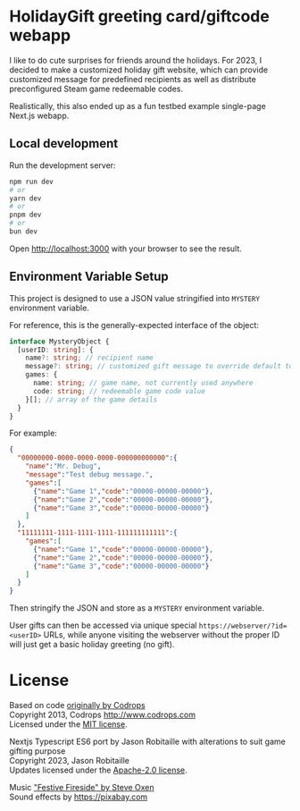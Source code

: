 # HolidayGift greeting card/giftcode webapp

I like to do cute surprises for friends around the holidays. For 2023, I decided to make a customized holiday gift website, which can provide customized message for predefined recipients as well as distribute preconfigured Steam game redeemable codes.

Realistically, this also ended up as a fun testbed example single-page Next.js webapp.

## Local development

Run the development server:

```bash
npm run dev
# or
yarn dev
# or
pnpm dev
# or
bun dev
```

Open [http://localhost:3000](http://localhost:3000) with your browser to see the result.

## Environment Variable Setup

This project is designed to use a JSON value stringified into `MYSTERY` environment variable.

For reference, this is the generally-expected interface of the object:

```ts
interface MysteryObject {
  [userID: string]: {
    name?: string; // recipient name
    message?: string; // customized gift message to override default top message
    games: {
      name: string; // game name, not currently used anywhere
      code: string; // redeemable game code value
    }[]; // array of the game details
  }
}
```

For example:

```json
{
  "00000000-0000-0000-0000-000000000000":{
    "name":"Mr. Debug",
    "message":"Test debug message.",
    "games":[
      {"name":"Game 1","code":"00000-00000-00000"},
      {"name":"Game 2","code":"00000-00000-00000"},
      {"name":"Game 3","code":"00000-00000-00000"}
    ]
  },
  "11111111-1111-1111-1111-111111111111":{
    "games":[
      {"name":"Game 1","code":"00000-00000-00000"},
      {"name":"Game 2","code":"00000-00000-00000"},
      {"name":"Game 3","code":"00000-00000-00000"}
    ]
  }
}
```
Then stringify the JSON and store as a `MYSTERY` environment variable.

User gifts can then be accessed via unique special `https://webserver/?id=<userID>` URLs, while anyone visiting the webserver without the proper ID will just get a basic holiday greeting (no gift).

# License

Based on code [originally by Codrops](https://tympanus.net/codrops/2013/12/24/merry-christmas-with-a-bursting-gift-box/)<br> 
Copyright 2013, Codrops http://www.codrops.com<br> 
Licensed under the [MIT license](http://www.opensource.org/licenses/mit-license.php).<br> 

Nextjs Typescript ES6 port by Jason Robitaille with alterations to suit game gifting purpose<br> 
Copyright 2023, Jason Robitaille<br> 
Updates licensed under the [Apache-2.0 license](https://www.apache.org/licenses/LICENSE-2.0.txt).<br> 

Music ["Festive Fireside" by Steve Oxen](https://www.fesliyanstudios.com/royalty-free-music/download/festive-fireside/3153)<br> 
Sound effects by https://pixabay.com
